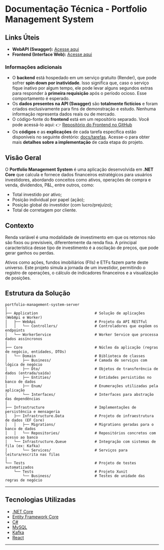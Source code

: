 # Documentação Técnica - Portfolio Management System

## Links Úteis

* **WebAPI (Swagger):** [Acesse aqui](https://testedeploy-dyjw.onrender.com/swagger/index.html)
* **Frontend (Interface Web):** [Acesse aqui](https://portfolio-management-system-client.vercel.app/)

### Informações adicionais

* O **backend** está hospedado em um serviço gratuito (Render), que pode sofrer **spin down por inatividade**. Isso significa que, caso o serviço fique inativo por algum tempo, ele pode levar alguns segundos extras para responder à **primeira requisição** após o período ocioso. Esse comportamento é esperado.
* Os **dados presentes na API (Swagger)** são **totalmente fictícios** e foram criados exclusivamente para fins de demonstração e estudo. Nenhuma informação representa dados reais ou de mercado.
* O código-fonte do **frontend** está em um repositório separado. Você pode acessá-lo aqui:
  👉 [Repositório do Frontend no GitHub](https://github.com/brun0meira/portfolio-management-system-client)
* Os **códigos** e as **explicações** de cada tarefa específica estão disponíveis no seguinte diretório: [docs/tarefas](./docs/tarefas/).
  Acesse-o para obter mais **detalhes sobre a implementação** de cada etapa do projeto.

## Visão Geral

O **Portfolio Management System** é uma aplicação desenvolvida em **.NET Core** que calcula e fornece dados financeiros estratégicos para usuários investidores, abordando conceitos como ativos, operações de compra e venda, dividendos, P&L, entre outros, como:

- Total investido por ativo;
- Posição individual por papel (ação);
- Posição global do investidor (com lucro/prejuízo);
- Total de corretagem por cliente.

## Contexto

Renda variável é uma modalidade de investimento em que os retornos não são fixos ou previsíveis, diferentemente da renda fixa. A principal característica desse tipo de investimento é a oscilação de preços, que pode gerar ganhos ou perdas.

Ativos como ações, fundos imobiliários (FIIs) e ETFs fazem parte deste universo. Este projeto simula a jornada de um investidor, permitindo o registro de operações, o cálculo de indicadores financeiros e a visualização de posições.

## Estrutura da Solução

```
portfolio-management-system-server
│
├── Application                          # Solução de aplicações (WebApi e Worker)
│   ├── WebApi                           # Projeto da API RESTful
│   │   └── Controllers/                 # Controladores que expõem os endpoints
│   └── WorkerService                    # Worker Service que processa dados assíncronos
│
├── Core                                 # Núcleo da aplicação (regras de negócio, entidades, DTOs)
│   └── Domain                           # Biblioteca de classes
│       ├── Business/                    # Camada de serviços com lógica de negócio
│       ├── Dto/                         # Objetos de transferência de dados (entrada/saída)
│       ├── Entities/                    # Entidades persistidas no banco de dados
│       ├── Enum/                        # Enumerações utilizadas pela aplicação
│       └── Interfaces/                  # Interfaces para abstração das dependências
│
├── Infrastructure                       # Implementações de persistência e mensageria
│   ├── Infrastructure.Data              # Projeto de infraestrutura de dados (EF Core)
│   │   ├── Migrations/                  # Migrations geradas para o banco de dados
│   │   └── Repositories/                # Repositórios concretos com acesso ao banco
│   └── Infrastructure.Queue             # Integração com sistemas de fila (ex: Kafka)
│       └── Services/                    # Serviços para leitura/escrita nas filas
│
└── Tests                                # Projeto de testes automatizados
    └── Tests                            # Projeto Xunit
        └── Business/                    # Testes de unidade das regras de negócio

```

---

## Tecnologias Utilizadas

- [.NET Core](https://dotnet.microsoft.com/)
- [Entity Framework Core](https://docs.microsoft.com/en-us/ef/core/)
- [C#](https://dotnet.microsoft.com/pt-br/languages/csharp)
- [MySQL](https://www.mysql.com/)
- [Kafka](https://kafka.apache.org/)
- [React](https://react.dev/)

---